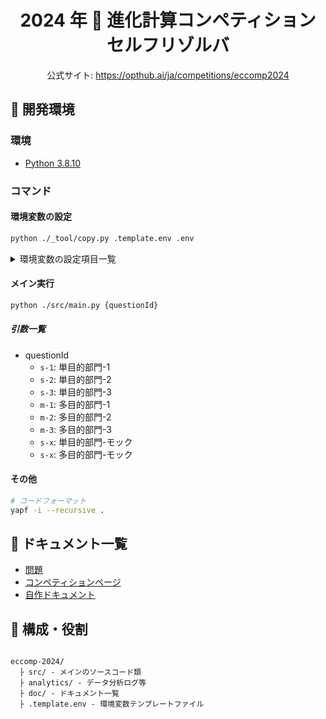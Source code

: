 <div align="center">

# 2024 年 🧭 進化計算コンペティション <br/> セルフリゾルバ

公式サイト: https://opthub.ai/ja/competitions/eccomp2024

</div>

## 🔧 開発環境

### 環境

- [Python 3.8.10](https://www.python.org/downloads/release/python-3810/)

### コマンド

#### 環境変数の設定

```bash
python ./_tool/copy.py .template.env .env
```

<details>

<summary>環境変数の設定項目一覧</summary>

|           変数名           |          概要           |                           関連リンク                            |
| :------------------------: | :---------------------: | :-------------------------------------------------------------: |
|       ECCOMP_API_KEY       |   OPTHUB の API キー    |                                                                 |
| SINGLE_OBJECTIVE_1_API_KEY | 単目的部門１の API キー | https://opthub.ai/ja/competitions/eccomp2024/single-objective-1 |
| SINGLE_OBJECTIVE_2_API_KEY | 単目的部門２の API キー | https://opthub.ai/ja/competitions/eccomp2024/single-objective-2 |
| SINGLE_OBJECTIVE_3_API_KEY | 単目的部門３の API キー | https://opthub.ai/ja/competitions/eccomp2024/single-objective-3 |
| MULTI_OBJECTIVE_1_API_KEY  | 多目的部門１の API キー | https://opthub.ai/ja/competitions/eccomp2024/multi-objective-1  |
| MULTI_OBJECTIVE_2_API_KEY  | 多目的部門２の API キー | https://opthub.ai/ja/competitions/eccomp2024/multi-objective-2  |
| MULTI_OBJECTIVE_3_API_KEY  | 多目的部門３の API キー | https://opthub.ai/ja/competitions/eccomp2024/multi-objective-3  |

</details>

#### メイン実行

```bash
python ./src/main.py {questionId}
```

##### 引数一覧

- questionId
  - `s-1`: 単目的部門-1
  - `s-2`: 単目的部門-2
  - `s-3`: 単目的部門-3
  - `m-1`: 多目的部門-1
  - `m-2`: 多目的部門-2
  - `m-3`: 多目的部門-3
  - `s-x`: 単目的部門-モック
  - `s-x`: 多目的部門-モック

#### その他

```bash
# コードフォーマット
yapf -i --recursive .
```

## 📕 ドキュメント一覧

- [問題](https://opthub.ai/ja/problems/number-place)
- [コンペティションページ](https://opthub.ai/ja/competitions/eccomp2024)
- [自作ドキュメント](./doc)

## 🌲 構成・役割

```

eccomp-2024/
  ├ src/ - メインのソースコード類
  ├ analytics/ - データ分析ログ等
  ├ doc/ - ドキュメント一覧
  ├ .template.env - 環境変数テンプレートファイル

```

